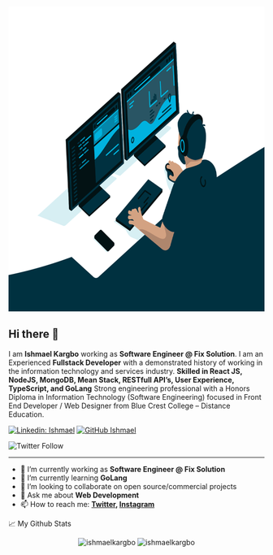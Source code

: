 <img src="./code.gif" width='100%' height='600' />

## Hi there 👋

I am **Ishmael Kargbo** working as **Software Engineer @ Fix Solution**. I am an Experienced **Fullstack Developer** with a demonstrated history of working in the information technology and services industry. **Skilled in React JS, NodeJS, MongoDB, Mean Stack, RESTfull API’s, User Experience, TypeScript, and GoLang** Strong engineering professional with a Honors Diploma in Information Technology (Software Engineering) focused in Front End Developer / Web Designer from Blue Crest College – Distance Education.

<!-- Vist my **[Blog](https://codewithghazi.com/blog) - [YouTube](https://www.youtube.com/channel/UCio7gIFilw6wsgbTZAVOBrg)** -->

<!-- Author of NPM Package: **[Formify React](https://www.npmjs.com/package/formify-react)**, **[CWG React Starter](https://github.com/gkhan205/cwg-react-starter)** & **[Slugifyme](https://www.npmjs.com/package/slugifyme)** -->

[![Linkedin: Ishmael](https://img.shields.io/badge/-Ishmaelkargbo?style=flat-square&logo=Linkedin&logoColor=white&link=https://linkedin.com/in/ishmael-kargbo-9a986a214)](https://linkedin.com/in/ishmael-kargbo-9a986a214)
[![GitHub Ishmael](https://img.shields.io/github/followers/ishmaelkargbo?label=follow&style=social)](https://github.com/ishmaelkargbo)
<!-- ![YouTube Channel Subscribers](https://img.shields.io/youtube/channel/subscribers/UCio7gIFilw6wsgbTZAVOBrg?style=social)
![YouTube Channel Views](https://img.shields.io/youtube/channel/views/UCio7gIFilw6wsgbTZAVOBrg?style=social) -->
![Twitter Follow](https://img.shields.io/twitter/follow/ishoKargbo?style=social)

---
<!-- - 🤔 I’m looking for help with digital marketing to drive traffic to my blog -->
- 🔭 I’m currently working as **Software Engineer @ Fix Solution**
- 🌱 I’m currently learning **GoLang**
- 👯 I’m looking to collaborate on open source/commercial projects
- 💬 Ask me about **Web Development**
- 📫 How to reach me:
  **[Twitter](https://twitter.com/ishoKargbo), [Instagram](https://twitter.com/ishoKargbo)**

📈 My Github Stats
<p align="center">  <img src="https://github-readme-stats.vercel.app/api/top-langs/?username=ishmaelkargbo&layout=compact&theme=dark&hide_border=true" alt="ishmaelkargbo" />
<img src="https://github-readme-stats.vercel.app/api?username=ishmaelkargbo&show_icons=true&hide_border=true&theme=dark" alt="ishmaelkargbo" />
